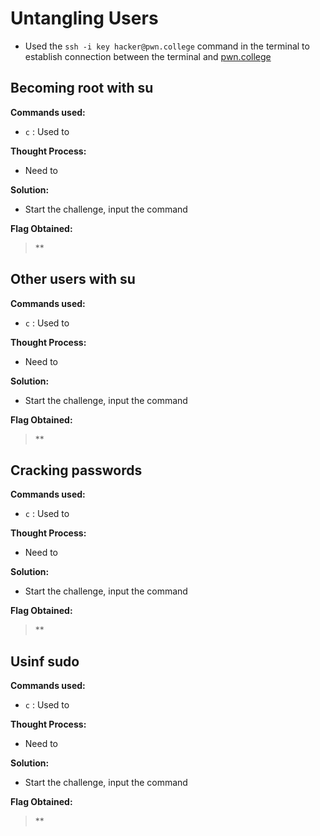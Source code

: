 # Untangling Users
- Used the `ssh -i key hacker@pwn.college` command in the terminal to establish connection between the terminal and [pwn.college](https://pwn.college/)

## Becoming root with su
**Commands used:**
- `c`  : Used to

**Thought Process:**
- Need to

**Solution:**
- Start the challenge, input the command 

**Flag Obtained:**
> **

## Other users with su
**Commands used:**
- `c`  : Used to

**Thought Process:**
- Need to

**Solution:**
- Start the challenge, input the command 

**Flag Obtained:**
> **

## Cracking passwords
**Commands used:**
- `c`  : Used to

**Thought Process:**
- Need to

**Solution:**
- Start the challenge, input the command 

**Flag Obtained:**
> **

## Usinf sudo
**Commands used:**
- `c`  : Used to

**Thought Process:**
- Need to

**Solution:**
- Start the challenge, input the command 

**Flag Obtained:**
> **
